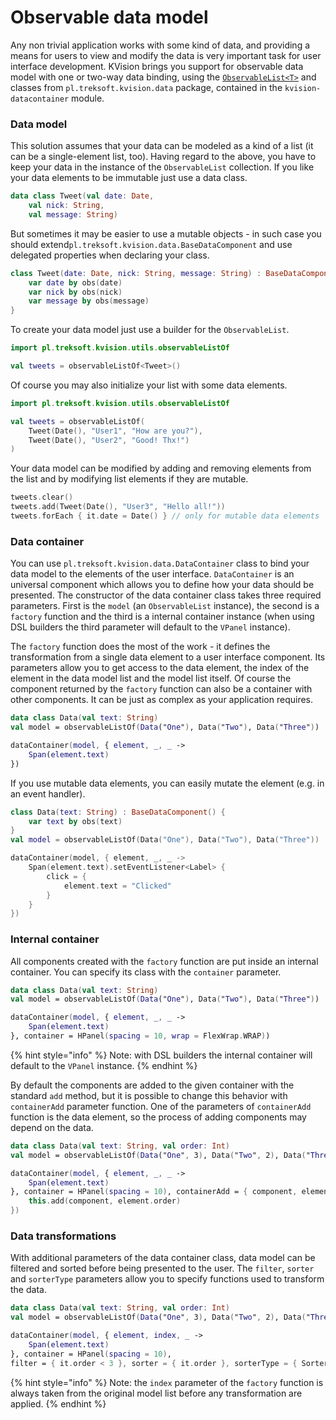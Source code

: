 # Observable data model

Any non trivial application works with some kind of data, and providing a means for users to view and modify the data is very important task for user interface development. KVision brings you support for observable data model with one or two-way data binding, using the [`ObservableList<T>`](https://rjaros.github.io/kvision/api/pl.treksoft.kvision.utils/-observable-list/index.html) and classes from `pl.treksoft.kvision.data` package, contained in the `kvision-datacontainer` module.

### Data model

This solution assumes that your data can be modeled as a kind of a list \(it can be a single-element list, too\). Having regard to the above, you have to keep your data in the instance of the `ObservableList` collection. If you like your data elements to be immutable just use a data class.

```kotlin
data class Tweet(val date: Date, 
    val nick: String, 
    val message: String)
```

But sometimes it may be easier to use a mutable objects - in such case you should extend`pl.treksoft.kvision.data.BaseDataComponent` and use delegated properties when declaring your class.

```kotlin
class Tweet(date: Date, nick: String, message: String) : BaseDataComponent() {
    var date by obs(date)
    var nick by obs(nick)
    var message by obs(message)
}
```

To create your data model just use a builder for the `ObservableList`.

```kotlin
import pl.treksoft.kvision.utils.observableListOf

val tweets = observableListOf<Tweet>()
```

Of course you may also initialize your list with some data elements.

```kotlin
import pl.treksoft.kvision.utils.observableListOf

val tweets = observableListOf(
    Tweet(Date(), "User1", "How are you?"),
    Tweet(Date(), "User2", "Good! Thx!")
)
```

Your data model can be modified by adding and removing elements from the list and by modifying list elements if they are mutable.

```kotlin
tweets.clear()
tweets.add(Tweet(Date(), "User3", "Hello all!"))
tweets.forEach { it.date = Date() } // only for mutable data elements
```

### Data container

You can use `pl.treksoft.kvision.data.DataContainer` class to bind your data model to the elements of the user interface. `DataContainer` is an universal component which allows you to define how your data should be presented. The constructor of the data container class takes three required parameters. First is the `model` \(an `ObservableList` instance\), the second is a `factory` function and the third is a internal container instance \(when using DSL builders the third parameter will default to the `VPanel` instance\). 

The `factory` function does the most of the work - it defines the transformation from a single data element to a user interface component. Its parameters allow you to get access to the data element, the index of the element in the data model list and the model list itself. Of course the component returned by the `factory` function can also be a container with other components. It can be just as complex as your application requires.

```kotlin
data class Data(val text: String)
val model = observableListOf(Data("One"), Data("Two"), Data("Three"))

dataContainer(model, { element, _, _ ->
    Span(element.text)
})
```

If you use mutable data elements, you can easily mutate the element \(e.g. in an event handler\).

```kotlin
class Data(text: String) : BaseDataComponent() {
    var text by obs(text)
}
val model = observableListOf(Data("One"), Data("Two"), Data("Three"))

dataContainer(model, { element, _, _ ->
    Span(element.text).setEventListener<Label> {
        click = {
            element.text = "Clicked"
        }
    }
})
```

### Internal container

All components created with the `factory` function are put inside an internal container. You can specify its class with the `container` parameter.

```kotlin
data class Data(val text: String)
val model = observableListOf(Data("One"), Data("Two"), Data("Three"))

dataContainer(model, { element, _, _ ->
    Span(element.text)
}, container = HPanel(spacing = 10, wrap = FlexWrap.WRAP))
```

{% hint style="info" %}
Note: with DSL builders the internal container will default to the `VPanel` instance.
{% endhint %}

By default the components are added to the given container with the standard `add` method, but it is possible to change this behavior with `containerAdd` parameter function. One of the parameters of `containerAdd` function is the data element, so the process of adding components may depend on the data.

```kotlin
data class Data(val text: String, val order: Int)
val model = observableListOf(Data("One", 3), Data("Two", 2), Data("Three", 1))

dataContainer(model, { element, _, _ ->
    Span(element.text)
}, container = HPanel(spacing = 10), containerAdd = { component, element ->
    this.add(component, element.order)
})
```

### Data transformations

With additional parameters of the data container class, data model can be filtered and sorted before being presented to the user. The `filter`, `sorter` and `sorterType` parameters allow you to specify functions used to transform the data. 

```kotlin
data class Data(val text: String, val order: Int)
val model = observableListOf(Data("One", 3), Data("Two", 2), Data("Three", 1))

dataContainer(model, { element, index, _ ->
    Span(element.text)
}, container = HPanel(spacing = 10), 
filter = { it.order < 3 }, sorter = { it.order }, sorterType = { SorterType.DESC })
```

{% hint style="info" %}
Note: the `index` parameter of the `factory` function is always taken from the original model list before any transformation are applied.
{% endhint %}

